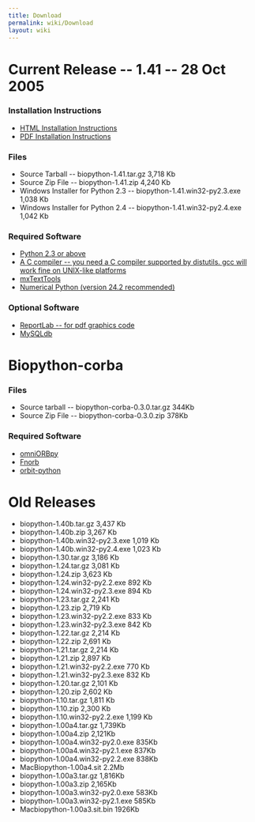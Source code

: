 ```yaml
---
title: Download
permalink: wiki/Download
layout: wiki
---
```


Current Release -- 1.41 -- 28 Oct 2005
======================================

### Installation Instructions

-   [HTML Installation Instructions](Installation.html "wikilink")
-   [PDF Installation Instructions](media:Installation.pdf "wikilink")

### Files

-   Source Tarball -- biopython-1.41.tar.gz 3,718 Kb
-   Source Zip File -- biopython-1.41.zip 4,240 Kb
-   Windows Installer for Python 2.3 -- biopython-1.41.win32-py2.3.exe
    1,038 Kb
-   Windows Installer for Python 2.4 -- biopython-1.41.win32-py2.4.exe
    1,042 Kb

### Required Software

-   [Python 2.3 or above](http://www.python.org)
-   [A C compiler -- you need a C compiler supported by distutils. gcc
    will work fine on UNIX-like
    platforms](http://www.python.org/doc/current/inst/inst.html)
-   [mxTextTools](http://www.lemburg.com/files/python/mxTextTools.html)
-   [Numerical Python (version
    24.2 recommended)](http://sourceforge.net/projects/numpy)

### Optional Software

-   [ReportLab -- for pdf graphics
    code](http://www.reportlab.org/downloads.html)
-   [MySQLdb](http://sourceforge.net/projects/mysql-python)

Biopython-corba
===============

### Files

-   Source tarball -- biopython-corba-0.3.0.tar.gz 344Kb
-   Source Zip File -- biopython-corba-0.3.0.zip 378Kb

### Required Software

-   [omniORBpy](http://omniorb.sourceforge.net)
-   [Fnorb](http://fnorb.sourceforge.net)
-   [orbit-python](http://sourceforge.net/projects/orbit-python)

Old Releases
============

-   biopython-1.40b.tar.gz 3,437 Kb
-   biopython-1.40b.zip 3,267 Kb
-   biopython-1.40b.win32-py2.3.exe 1,019 Kb
-   biopython-1.40b.win32-py2.4.exe 1,023 Kb
-   biopython-1.30.tar.gz 3,186 Kb
-   biopython-1.24.tar.gz 3,081 Kb
-   biopython-1.24.zip 3,623 Kb
-   biopython-1.24.win32-py2.2.exe 892 Kb
-   biopython-1.24.win32-py2.3.exe 894 Kb
-   biopython-1.23.tar.gz 2,241 Kb
-   biopython-1.23.zip 2,719 Kb
-   biopython-1.23.win32-py2.2.exe 833 Kb
-   biopython-1.23.win32-py2.3.exe 842 Kb
-   biopython-1.22.tar.gz 2,214 Kb
-   biopython-1.22.zip 2,691 Kb
-   biopython-1.21.tar.gz 2,214 Kb
-   biopython-1.21.zip 2,897 Kb
-   biopython-1.21.win32-py2.2.exe 770 Kb
-   biopython-1.21.win32-py2.3.exe 832 Kb
-   biopython-1.20.tar.gz 2,101 Kb
-   biopython-1.20.zip 2,602 Kb
-   biopython-1.10.tar.gz 1,811 Kb
-   biopython-1.10.zip 2,300 Kb
-   biopython-1.10.win32-py2.2.exe 1,199 Kb
-   biopython-1.00a4.tar.gz 1,739Kb
-   biopython-1.00a4.zip 2,121Kb
-   biopython-1.00a4.win32-py2.0.exe 835Kb
-   biopython-1.00a4.win32-py2.1.exe 837Kb
-   biopython-1.00a4.win32-py2.2.exe 838Kb
-   MacBiopython-1.00a4.sit 2.2Mb
-   biopython-1.00a3.tar.gz 1,816Kb
-   biopython-1.00a3.zip 2,165Kb
-   biopython-1.00a3.win32-py2.0.exe 583Kb
-   biopython-1.00a3.win32-py2.1.exe 585Kb
-   Macbiopython-1.00a3.sit.bin 1926Kb


